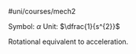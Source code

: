 #uni/courses/mech2 

Symbol: $\alpha$
Unit: $\dfrac{1}{s^{2}}$

Rotational equivalent to acceleration.